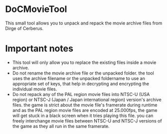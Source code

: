 # DoCMovieTool
This small tool allows you to unpack and repack the movie archive files from Dirge of Cerberus.

# Important notes
- This tool will only allow you to replace the existing files inside a movie archive.
- Do not rename the movie archive file or the unpacked folder. the tool uses the archive filename or the unpacked foldername to use an appropriate set of keys, that help in decrypting and encrypting the individual movie files.
- Do not repack any of the PAL region movie files into NTSC-U (USA region) or NTSC-J (Japan / Japan international region) version's archive files. the game is strict about the movie file's framerate during runtime and as the PAL region movie files are encoded
  at 25.000fps, the game will get stuck in a black screen when it tries playing this file. you can freely interchange movie files between NTSC-U and NTSC-J versions of the game as they all run in the same framerate.
